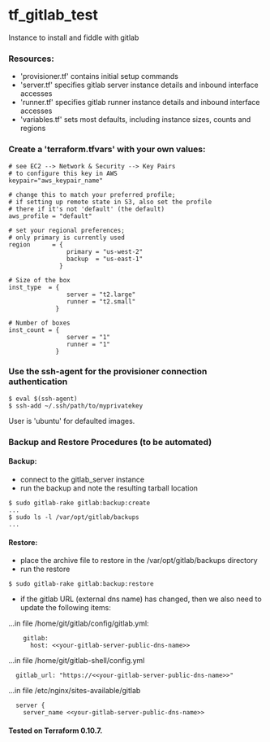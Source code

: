 # tf_gitlab_test
Instance to install and fiddle with gitlab

### Resources:

- 'provisioner.tf' contains initial setup commands
- 'server.tf' specifies gitlab server instance details and inbound interface accesses
- 'runner.tf' specifies gitlab runner instance details and inbound interface accesses
- 'variables.tf' sets most defaults, including instance sizes, counts and regions

### Create a 'terraform.tfvars' with your own values:

```
# see EC2 --> Network & Security --> Key Pairs
# to configure this key in AWS
keypair="aws_keypair_name"

# change this to match your preferred profile;
# if setting up remote state in S3, also set the profile
# there if it's not 'default' (the default)
aws_profile = "default"

# set your regional preferences;
# only primary is currently used
region      = {
                primary = "us-west-2"
                backup  = "us-east-1"
              }

# Size of the box
inst_type  = {
                server = "t2.large"
                runner = "t2.small"
             }

# Number of boxes
inst_count = {
                server = "1"
                runner = "1"
             }
```

### Use the ssh-agent for the provisioner connection authentication

```
$ eval $(ssh-agent)
$ ssh-add ~/.ssh/path/to/myprivatekey
```

User is 'ubuntu' for defaulted images.

### Backup and Restore Procedures (to be automated)

#### Backup:
- connect to the gitlab_server instance
- run the backup and note the resulting tarball location
```
$ sudo gitlab-rake gitlab:backup:create
...
$ sudo ls -l /var/opt/gitlab/backups
...
```

#### Restore:
- place the archive file to restore in the /var/opt/gitlab/backups directory
- run the restore
```
$ sudo gitlab-rake gitlab:backup:restore
```
- if the gitlab URL (external dns name) has changed, then we also need to update the following items:

...in file /home/git/gitlab/config/gitlab.yml:
```
    gitlab:
      host: <<your-gitlab-server-public-dns-name>>
```
...in file /home/git/gitlab-shell/config.yml
```
  gitlab_url: "https://<<your-gitlab-server-public-dns-name>>"
```
...in file /etc/nginx/sites-available/gitlab
```
  server {
    server_name <<your-gitlab-server-public-dns-name>>
```

#### Tested on Terraform 0.10.7.
